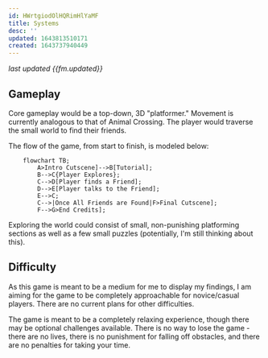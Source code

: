 ```yaml
---
id: HWrtgiodOlHQRimHlYaMF
title: Systems
desc: ''
updated: 1643813510171
created: 1643737940449
---
```

*last updated {{fm.updated}}*

## Gameplay

Core gameplay would be a top-down, 3D "platformer." Movement is currently analogous to that of Animal Crossing. The player would traverse the small world to find their friends.


The flow of the game, from start to finish, is modeled below:
```mermaid
    flowchart TB;
        A>Intro Cutscene]-->B[Tutorial];
        B-->C{Player Explores};
        C-->D[Player finds a Friend];
        D-->E[Player talks to the Friend];
        E-->C;
        C-->|Once All Friends are Found|F>Final Cutscene];
        F-->G>End Credits];     
```

Exploring the world could consist of small, non-punishing platforming sections as well as a few small puzzles (potentially, I'm still thinking about this).

## Difficulty

As this game is meant to be a medium for me to display my findings, I am aiming for the game to be completely approachable for novice/casual players. There are no current plans for other difficulties.

The game is meant to be a completely relaxing experience, though there may be optional challenges available. There is no way to lose the game - there are no lives, there is no punishment for falling off obstacles, and there are no penalties for taking your time.
